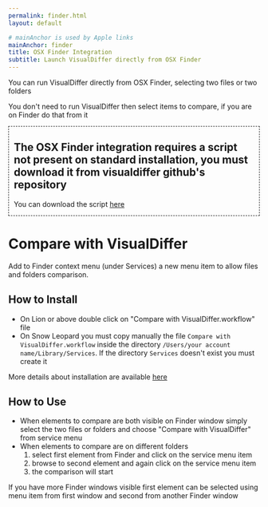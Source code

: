 ```yaml
---
permalink: finder.html
layout: default

# mainAnchor is used by Apple links
mainAnchor: finder
title: OSX Finder Integration
subtitle: Launch VisualDiffer directly from OSX Finder
---
```


You can run VisualDiffer directly from OSX Finder, selecting two files or two folders

You don't need to run VisualDiffer then select items to compare, if you are on Finder do that from it

<div style="border: 1px dashed; padding:0 10px">
<h2>The OSX Finder integration requires a script not present on standard installation, you must download it from visualdiffer github's repository</h2>
<p>You can download the script <a href="https://github.com/visualdiffer/scripts">here</a></p>
</div>

# Compare with VisualDiffer

Add to Finder context menu (under Services) a new menu item to allow files and folders comparison.

## How to Install
- On Lion or above double click on "Compare with VisualDiffer.workflow" file
- On Snow Leopard you must copy manually the file `Compare with VisualDiffer.workflow` inside the directory `/Users/your account 
name/Library/Services`. If the directory `Services` doesn't exist you must create it

More details about installation are available <a href="https://github.com/visualdiffer/scripts/blob/master/installServices.md">here</a>

## How to Use

- When elements to compare are both visible on Finder window simply select the two files or folders and choose "Compare with VisualDiffer" 
from service menu
- When elements to compare are on different folders
	1. select first element from Finder and click on the service menu item
	2. browse to second element and again click on the service menu item
	3. the comparison will start
	
If you have more Finder windows visible first element can be selected using menu item from first window and second from another Finder window
